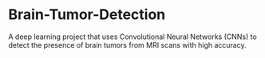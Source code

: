 # Brain-Tumor-Detection
A deep learning project that uses Convolutional Neural Networks (CNNs) to detect the presence of brain tumors from MRI scans with high accuracy.
